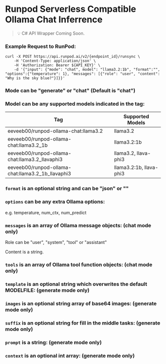 ﻿# Runpod Serverless Compatible Ollama Chat Inferrence

> 💡 C# API Wrapper Coming Soon.

### Example Request to RunPod:
```
curl -X POST https://api.runpod.ai/v2/{endpoint_id}/runsync \
    -H 'Content-Type: application/json' \
    -H 'Authorization: Bearer ${API_KEY}' \
    -d '{"input": {"mode": "chat", model": "llama3.2:1b", "format":"", "options":{"temperature": 1}, "messages": [{"role": "user", "content": "Why is the sky blue?"}]}}'
```

### Mode can be "generate" or "chat" (Default is "chat")

### Model can be any supported models indicated in the tag:

| Tag                                               | Supported Models        |
|---------------------------------------------------|-------------------------|
| eeveeb00/runpod-ollama-chat:llama3.2              | llama3.2                |
| eeveeb00/runpod-ollama-chat:llama3.2_1b           | llama3.2:1b             |
| eeveeb00/runpod-ollama-chat:llama3.2_llavaphi3    | llama3.2, llava-phi3    |
| eeveeb00/runpod-ollama-chat:llama3.2_1b_llavaphi3 | llama3.2:1b, llava-phi3 |

### `format` is an optional string and can be "json" or ""

### `options` can be any extra Ollama options:

e.g. temperature, num_ctx, num_predict

### `messages` is an array of Ollama message objects: (chat mode only)

Role can be "user", "system", "tool" or "assistant"

Content is a string.

### `tools` is an array of Ollama tool function objects: (chat mode only)

### `template` is an optional string which overwrites the default MODELFILE: (generate mode only)

### `images` is an optional string array of base64 images: (generate mode only)

### `suffix` is an optional string for fill in the middle tasks: (generate mode only)

### `prompt` is a string: (generate mode only)

### `context` is an optional int array: (generate mode only)

<br/><br/>
